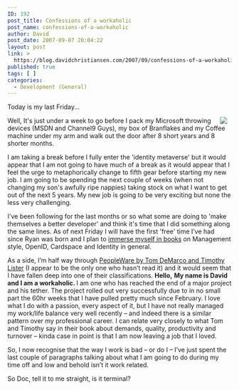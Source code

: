 ```yaml
---
ID: 192
post_title: Confessions of a workaholic
post_name: confessions-of-a-workaholic
author: David
post_date: 2007-09-07 20:04:22
layout: post
link: >
  https://blog.davidchristiansen.com/2007/09/confessions-of-a-workaholic/
published: true
tags: [ ]
categories:
  - Development (General)
---
```

<p>Today is my last Friday...  </p><p><font face="Georgia"><img hspace="10" src="http://tbn0.google.com/images?q=tbn:JFx75TwF_YCdPM:http://msdn.microsoft.com/events/hero/images/bio-mwg-03.gif" align="right" border="0"></font>Well, It's just under a week to go before I pack my Microsoft throwing devices (MSDN and Channel9 Guys), my box of Branflakes and my Coffee machine under my arm and walk out the door after 8 short years and 8 shorter months.  </p><p>I am taking a break before I fully enter the 'identity metaverse' but it would appear that I am not going to have much of a break as it would appear that I feel the urge to metaphorically change to fifth gear before starting my new job. I am going to be spending the next couple of weeks (when not changing my son's awfully ripe nappies) taking stock on what I want to get out of the next 5 years. My new job is going to be very exciting but none the less very challenging.  </p><p>I've been following for the last months or so what some are doing to 'make themselves a better developer' and think it's time that I did something along the same lines. As of next Friday I will have the first 'free' time I’ve had since Ryan was born and I plan to <a href="http://www.davidchristiansen.com/2007/09/03/InMyAmazonShoppingBaskettryingToBeABetterDeveloperperson.aspx">immerse myself in books</a> on Management style, OpenID, Cardspace and Identity in general.  </p><p>As a side, I’m half way through <a href="http://en.wikipedia.org/wiki/Peopleware">PeopleWare by Tom DeMarco and Timothy Lister</a> (I appear to be the only one who hasn’t read it) and it would seem that I have fallen deep into one of their classifications. <b>Hello,</b> <b>My name is David and I am a workaholic. </b>I am one who has reached the end of a major project and his tether. The project rolled out very successfully due to in no small part the 60hr weeks that I have pulled pretty much since February. I love what I do with a passion, every aspect of it, but I have not really managed my work/life balance very well recently – and indeed there is a similar pattern over my professional career. I can relate very closely to what Tom and Timothy say in their book about demands, quality, productivity and turnover – kinda case in point is that I am now leaving a job that I loved.  </p><p>So, I now recognise that the way I work is bad – or do I – I’ve just spent the last couple of paragraphs talking about what I am going to do during my time off and low and behold isn’t it work related.  </p><p>So Doc, tell it to me straight, is it terminal?</p>